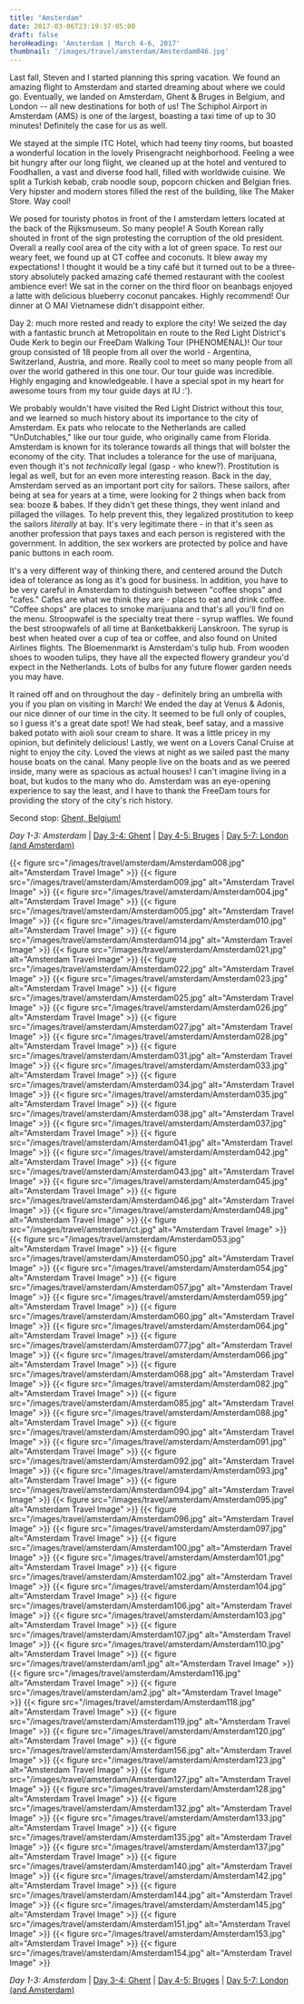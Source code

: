 ```yaml
---
title: "Amsterdam"
date: 2017-03-06T23:19:37-05:00
draft: false
heroHeading: 'Amsterdam | March 4-6, 2017'
thumbnail: '/images/travel/amsterdam/Amsterdam046.jpg'
---
```


Last fall, Steven and I started planning this spring vacation. We found an amazing flight to Amsterdam and started dreaming about where we could go. Eventually, we landed on Amsterdam, Ghent & Bruges in Belgium, and London -- all new destinations for both of us! The Schiphol Airport in Amsterdam (AMS) is one of the largest, boasting a taxi time of up to 30 minutes! Definitely the case for us as well. 

We stayed at the simple ITC Hotel, which had teeny tiny rooms, but boasted a wonderful location in the lovely Prisengracht neighborhood. Feeling a wee bit hungry after our long flight, we cleaned up at the hotel and ventured to Foodhallen, a vast and diverse food hall, filled with worldwide cuisine. We split a Turkish kebab, crab noodle soup, popcorn chicken and Belgian fries. Very hipster and modern stores filled the rest of the building, like The Maker Store. Way cool! 

We posed for touristy photos in front of the I amsterdam letters located at the back of the Rijksmuseum. So many people! A South Korean rally shouted in front of the sign protesting the corruption of the old president. Overall a really cool area of the city with a lot of green space. To rest our weary feet, we found up at CT coffee and coconuts. It blew away my expectations! I thought it would be a tiny café but it turned out to be a three-story absolutely packed amazing café themed restaurant with the coolest ambience ever! We sat in the corner on the third floor on beanbags enjoyed a latte with delicious blueberry coconut pancakes. Highly recommend! Our dinner at O MAI Vietnamese didn't disappoint either. 

Day 2: much more rested and ready to explore the city! We seized the day with a fantastic brunch at Metropolitain en route to the Red Light District's Oude Kerk to begin our FreeDam Walking Tour (PHENOMENAL)! Our tour group consisted of 18 people from all over the world - Argentina, Switzerland, Austria, and more. Really cool to meet so many people from all over the world gathered in this one tour. Our tour guide was incredible. Highly engaging and knowledgeable. I have a special spot in my heart for awesome tours from my tour guide days at IU :'). 

We probably wouldn't have visited the Red Light District without this tour, and we learned so much history about its importance to the city of Amsterdam.  Ex pats who relocate to the Netherlands are called "UnDutchables," like our tour guide, who originally came from Florida. Amsterdam is known for its tolerance towards all things that will bolster the economy of the city. That includes a tolerance for the use of marijuana, even though it's not *technically* legal (gasp - who knew?). Prostitution is legal as well, but for an even more interesting reason. Back in the day, Amsterdam served as an important port city for sailors. These sailors, after being at sea for years at a time, were looking for 2 things when back from sea: booze & babes. If they didn't get these things, they went inland and pillaged the villages. To help prevent this, they legalized prostitution to keep the sailors *literally* at bay. It's very legitimate there - in that it's seen as another profession that pays taxes and each person is registered with the government. In addition, the sex workers are protected by police and have panic buttons in each room.

It's a very different way of thinking there, and centered around the Dutch idea of tolerance as long as it's good for business. In addition, you have to be very careful in Amsterdam to distinguish between "coffee shops" and "cafes." Cafes are what we think they are - places to eat and drink coffee. "Coffee shops" are places to smoke marijuana and that's all you'll find on the menu. Stroopwafel is the specialty treat there - syrup waffles. We found the best stroopwafels of all time at Banketbakkerij Lanskroon. The syrup is best when heated over a cup of tea or coffee, and also found on United Airlines flights. The Bloemenmarkt is Amsterdam's tulip hub. From wooden shoes to wooden tulips, they have all the expected flowery grandeur you'd expect in the Netherlands. Lots of bulbs for any future flower garden needs you may have. 

It rained off and on throughout the day - definitely bring an umbrella with you if you plan on visiting in March! We ended the day at Venus & Adonis, our nice dinner of our time in the city. It seemed to be full only of couples, so I guess it's a great date spot! We had steak, beef satay, and a massive baked potato with aioli sour cream to share. It was a little pricey in my opinion, but definitely delicious! Lastly, we went on a Lovers Canal Cruise at night to enjoy the city. Loved the views at night as we sailed past the many house boats on the canal. Many people live on the boats and as we peered inside, many were as spacious as actual houses! I can't imagine living in a boat, but kudos to the many who do. Amsterdam was an eye-opening experience to say the least, and I have to thank the FreeDam tours for providing the story of the city's rich history. 

Second stop: [Ghent, Belgium!](/travel/ghent/)

*Day 1-3: Amsterdam* | [Day 3-4: Ghent](/travel/ghent/) | [Day 4-5: Bruges](/travel/bruges/) | [Day 5-7: London (and Amsterdam)](/travel/london/)

{{< figure src="/images/travel/amsterdam/Amsterdam008.jpg" alt="Amsterdam Travel Image" >}}
{{< figure src="/images/travel/amsterdam/Amsterdam009.jpg" alt="Amsterdam Travel Image" >}}
{{< figure src="/images/travel/amsterdam/Amsterdam004.jpg" alt="Amsterdam Travel Image" >}}
{{< figure src="/images/travel/amsterdam/Amsterdam005.jpg" alt="Amsterdam Travel Image" >}}
{{< figure src="/images/travel/amsterdam/Amsterdam010.jpg" alt="Amsterdam Travel Image" >}}
{{< figure src="/images/travel/amsterdam/Amsterdam014.jpg" alt="Amsterdam Travel Image" >}}
{{< figure src="/images/travel/amsterdam/Amsterdam021.jpg" alt="Amsterdam Travel Image" >}}
{{< figure src="/images/travel/amsterdam/Amsterdam022.jpg" alt="Amsterdam Travel Image" >}}
{{< figure src="/images/travel/amsterdam/Amsterdam023.jpg" alt="Amsterdam Travel Image" >}}
{{< figure src="/images/travel/amsterdam/Amsterdam025.jpg" alt="Amsterdam Travel Image" >}}
{{< figure src="/images/travel/amsterdam/Amsterdam026.jpg" alt="Amsterdam Travel Image" >}}
{{< figure src="/images/travel/amsterdam/Amsterdam027.jpg" alt="Amsterdam Travel Image" >}}
{{< figure src="/images/travel/amsterdam/Amsterdam028.jpg" alt="Amsterdam Travel Image" >}}
{{< figure src="/images/travel/amsterdam/Amsterdam031.jpg" alt="Amsterdam Travel Image" >}}
{{< figure src="/images/travel/amsterdam/Amsterdam033.jpg" alt="Amsterdam Travel Image" >}}
{{< figure src="/images/travel/amsterdam/Amsterdam034.jpg" alt="Amsterdam Travel Image" >}}
{{< figure src="/images/travel/amsterdam/Amsterdam035.jpg" alt="Amsterdam Travel Image" >}}
{{< figure src="/images/travel/amsterdam/Amsterdam038.jpg" alt="Amsterdam Travel Image" >}}
{{< figure src="/images/travel/amsterdam/Amsterdam037.jpg" alt="Amsterdam Travel Image" >}}
{{< figure src="/images/travel/amsterdam/Amsterdam041.jpg" alt="Amsterdam Travel Image" >}}
{{< figure src="/images/travel/amsterdam/Amsterdam042.jpg" alt="Amsterdam Travel Image" >}}
{{< figure src="/images/travel/amsterdam/Amsterdam043.jpg" alt="Amsterdam Travel Image" >}}
{{< figure src="/images/travel/amsterdam/Amsterdam045.jpg" alt="Amsterdam Travel Image" >}}
{{< figure src="/images/travel/amsterdam/Amsterdam046.jpg" alt="Amsterdam Travel Image" >}}
{{< figure src="/images/travel/amsterdam/Amsterdam048.jpg" alt="Amsterdam Travel Image" >}}
{{< figure src="/images/travel/amsterdam/ct.jpg" alt="Amsterdam Travel Image" >}}
{{< figure src="/images/travel/amsterdam/Amsterdam053.jpg" alt="Amsterdam Travel Image" >}}
{{< figure src="/images/travel/amsterdam/Amsterdam050.jpg" alt="Amsterdam Travel Image" >}}
{{< figure src="/images/travel/amsterdam/Amsterdam054.jpg" alt="Amsterdam Travel Image" >}}
{{< figure src="/images/travel/amsterdam/Amsterdam057.jpg" alt="Amsterdam Travel Image" >}}
{{< figure src="/images/travel/amsterdam/Amsterdam059.jpg" alt="Amsterdam Travel Image" >}}
{{< figure src="/images/travel/amsterdam/Amsterdam060.jpg" alt="Amsterdam Travel Image" >}}
{{< figure src="/images/travel/amsterdam/Amsterdam064.jpg" alt="Amsterdam Travel Image" >}}
{{< figure src="/images/travel/amsterdam/Amsterdam077.jpg" alt="Amsterdam Travel Image" >}}
{{< figure src="/images/travel/amsterdam/Amsterdam066.jpg" alt="Amsterdam Travel Image" >}}
{{< figure src="/images/travel/amsterdam/Amsterdam068.jpg" alt="Amsterdam Travel Image" >}}
{{< figure src="/images/travel/amsterdam/Amsterdam082.jpg" alt="Amsterdam Travel Image" >}}
{{< figure src="/images/travel/amsterdam/Amsterdam085.jpg" alt="Amsterdam Travel Image" >}}
{{< figure src="/images/travel/amsterdam/Amsterdam088.jpg" alt="Amsterdam Travel Image" >}}
{{< figure src="/images/travel/amsterdam/Amsterdam090.jpg" alt="Amsterdam Travel Image" >}}
{{< figure src="/images/travel/amsterdam/Amsterdam091.jpg" alt="Amsterdam Travel Image" >}}
{{< figure src="/images/travel/amsterdam/Amsterdam092.jpg" alt="Amsterdam Travel Image" >}}
{{< figure src="/images/travel/amsterdam/Amsterdam093.jpg" alt="Amsterdam Travel Image" >}}
{{< figure src="/images/travel/amsterdam/Amsterdam094.jpg" alt="Amsterdam Travel Image" >}}
{{< figure src="/images/travel/amsterdam/Amsterdam095.jpg" alt="Amsterdam Travel Image" >}}
{{< figure src="/images/travel/amsterdam/Amsterdam096.jpg" alt="Amsterdam Travel Image" >}}
{{< figure src="/images/travel/amsterdam/Amsterdam097.jpg" alt="Amsterdam Travel Image" >}}
{{< figure src="/images/travel/amsterdam/Amsterdam100.jpg" alt="Amsterdam Travel Image" >}}
{{< figure src="/images/travel/amsterdam/Amsterdam101.jpg" alt="Amsterdam Travel Image" >}}
{{< figure src="/images/travel/amsterdam/Amsterdam102.jpg" alt="Amsterdam Travel Image" >}}
{{< figure src="/images/travel/amsterdam/Amsterdam104.jpg" alt="Amsterdam Travel Image" >}}
{{< figure src="/images/travel/amsterdam/Amsterdam106.jpg" alt="Amsterdam Travel Image" >}}
{{< figure src="/images/travel/amsterdam/Amsterdam103.jpg" alt="Amsterdam Travel Image" >}}
{{< figure src="/images/travel/amsterdam/Amsterdam107.jpg" alt="Amsterdam Travel Image" >}}
{{< figure src="/images/travel/amsterdam/Amsterdam110.jpg" alt="Amsterdam Travel Image" >}}
{{< figure src="/images/travel/amsterdam/am1.jpg" alt="Amsterdam Travel Image" >}}
{{< figure src="/images/travel/amsterdam/Amsterdam116.jpg" alt="Amsterdam Travel Image" >}}
{{< figure src="/images/travel/amsterdam/am2.jpg" alt="Amsterdam Travel Image" >}}
{{< figure src="/images/travel/amsterdam/Amsterdam118.jpg" alt="Amsterdam Travel Image" >}}
{{< figure src="/images/travel/amsterdam/Amsterdam119.jpg" alt="Amsterdam Travel Image" >}}
{{< figure src="/images/travel/amsterdam/Amsterdam120.jpg" alt="Amsterdam Travel Image" >}}
{{< figure src="/images/travel/amsterdam/Amsterdam156.jpg" alt="Amsterdam Travel Image" >}}
{{< figure src="/images/travel/amsterdam/Amsterdam123.jpg" alt="Amsterdam Travel Image" >}}
{{< figure src="/images/travel/amsterdam/Amsterdam127.jpg" alt="Amsterdam Travel Image" >}}
{{< figure src="/images/travel/amsterdam/Amsterdam128.jpg" alt="Amsterdam Travel Image" >}}
{{< figure src="/images/travel/amsterdam/Amsterdam132.jpg" alt="Amsterdam Travel Image" >}}
{{< figure src="/images/travel/amsterdam/Amsterdam133.jpg" alt="Amsterdam Travel Image" >}}
{{< figure src="/images/travel/amsterdam/Amsterdam135.jpg" alt="Amsterdam Travel Image" >}}
{{< figure src="/images/travel/amsterdam/Amsterdam137.jpg" alt="Amsterdam Travel Image" >}}
{{< figure src="/images/travel/amsterdam/Amsterdam140.jpg" alt="Amsterdam Travel Image" >}}
{{< figure src="/images/travel/amsterdam/Amsterdam142.jpg" alt="Amsterdam Travel Image" >}}
{{< figure src="/images/travel/amsterdam/Amsterdam144.jpg" alt="Amsterdam Travel Image" >}}
{{< figure src="/images/travel/amsterdam/Amsterdam145.jpg" alt="Amsterdam Travel Image" >}}
{{< figure src="/images/travel/amsterdam/Amsterdam151.jpg" alt="Amsterdam Travel Image" >}}
{{< figure src="/images/travel/amsterdam/Amsterdam153.jpg" alt="Amsterdam Travel Image" >}}
{{< figure src="/images/travel/amsterdam/Amsterdam154.jpg" alt="Amsterdam Travel Image" >}}

*Day 1-3: Amsterdam* | [Day 3-4: Ghent](/travel/ghent/) | [Day 4-5: Bruges](/travel/bruges/) | [Day 5-7: London (and Amsterdam)](/travel/london/)
